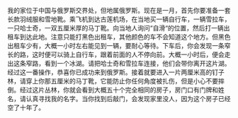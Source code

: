 我的家位于中国与俄罗斯交界处，但地属俄罗斯。现在是一月，首先你要准备一套长款羽绒服和雪地靴。乘飞机到达古莲机场，在当地买一辆自行车，一辆雪拉车，一只哈士奇，一双五厘米厚的马丁靴。向当地人询问“自滑“的位置，然后打一辆出租车到达此地。注意只能打黑色出租车，其他颜色的车不会知道这个地方。但黑色出租车少有，大概一小时左右能见到一辆，要耐心等待。下车后，你会发现一条窄长的路，这时便可以骑上自行车，跟着前面的人不停向前。大概一小时后，便会走出这条窄路，看到一个冰湖。请把哈士奇和雪拉车连接，他们会带你离开这片湖。经过这一番操作，恭喜你已成功来到俄罗斯。接着就要进入一片两厘米高的钉子林，请穿上你那五厘米的马丁靴，它能防止你任何角度被扎伤，但是小心不要摔倒。经过这片丛林，你就会看到大概五十个完全相同的房子，房门口有门牌和姓名，请认真寻找我的名字。当你找到后敲门，会发现家里没人，因为这个房子已经空了十年了。